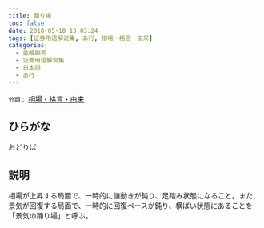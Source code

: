 ```yaml
---
title: 踊り場
toc: false
date: 2018-05-18 13:03:24
tags: [证券用语解说集, あ行, 相場・格言・由来]
categories:
  - 金融服务
  - 证券用语解说集
  - 日本語
  - あ行
---
```


`分類：` [相場・格言・由来](/tags/相場・格言・由来/)

## ひらがな

おどりば

## 説明

相場が上昇する局面で、一時的に値動きが鈍り、足踏み状態になること。また、景気が回復する局面で、一時的に回復ペースが鈍り、横ばい状態にあることを「景気の踊り場」と呼ぶ。
